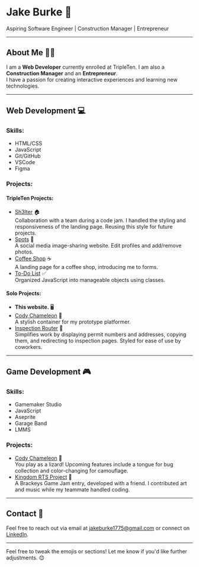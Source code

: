 # Jake Burke 🌟

Aspiring Software Engineer | Construction Manager | Entrepreneur

---

## About Me 🙋‍♂️
I am a **Web Developer** currently enrolled at TripleTen. I am also a **Construction Manager** and an **Entrepreneur**.  
I have a passion for creating interactive experiences and learning new technologies.

---

## Web Development 💻
### Skills:
- HTML/CSS
- JavaScript
- Git/GitHub
- VSCode
- Figma

### Projects:
#### TripleTen Projects:
- [Sh3lter](https://00h00w.github.io/CodeJamJanuary/) 🏠  
  Collaboration with a team during a code jam. I handled the styling and responsiveness of the landing page. Reusing this style for future projects.
- [Spots](https://jakeburke1775.github.io/se_project_spots/) 📸  
  A social media image-sharing website. Edit profiles and add/remove photos.
- [Coffee Shop](https://jakeburke1775.github.io/se_project_coffeeshop/) ☕  
  A landing page for a coffee shop, introducing me to forms.
- [To-Do List](https://jakeburke1775.github.io/se_project_todo-app/) ✅  
  Organized JavaScript into manageable objects using classes.

#### Solo Projects:
- **This website.** 🖥️  
- [Cody Chameleon](https://jakeburke1775.github.io/CodyChameleon/) 🦎  
  A stylish container for my prototype platformer.  
- [Inspection Router](https://jakeburke1775.github.io/inspflow/) 📝  
  Simplifies work by displaying permit numbers and addresses, copying them, and redirecting to inspection pages. Styled for ease of use by coworkers.

---

## Game Development 🎮
### Skills:
- Gamemaker Studio
- JavaScript
- Aseprite
- Garage Band
- LMMS

### Projects:
- [Cody Chameleon](https://jakeburke1775.github.io/CodyChameleon/) 🦎  
  You play as a lizard! Upcoming features include a tongue for bug collection and color-changing for camouflage.
- [Kingdom RTS Project](https://w00h00.itch.io/kingdom-rts-project/) 🏰  
  A Brackeys Game Jam entry, developed with a friend. I contributed art and music while my teammate handled coding.

---

## Contact 📧
Feel free to reach out via email at [jakeburke1775@gmail.com](mailto:jakeburke1775@gmail.com) or connect on [LinkedIn](#).

---

Feel free to tweak the emojis or sections! Let me know if you'd like further adjustments. 😊
